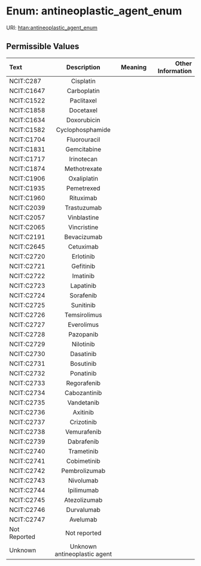 
# Enum: antineoplastic_agent_enum



URI: [htan:antineoplastic_agent_enum](https://w3id.org/htan/antineoplastic_agent_enum)


## Permissible Values

| Text | Description | Meaning | Other Information |
| :--- | :---: | :---: | ---: |
| NCIT:C287 | Cisplatin |  |  |
| NCIT:C1647 | Carboplatin |  |  |
| NCIT:C1522 | Paclitaxel |  |  |
| NCIT:C1858 | Docetaxel |  |  |
| NCIT:C1634 | Doxorubicin |  |  |
| NCIT:C1582 | Cyclophosphamide |  |  |
| NCIT:C1704 | Fluorouracil |  |  |
| NCIT:C1831 | Gemcitabine |  |  |
| NCIT:C1717 | Irinotecan |  |  |
| NCIT:C1874 | Methotrexate |  |  |
| NCIT:C1906 | Oxaliplatin |  |  |
| NCIT:C1935 | Pemetrexed |  |  |
| NCIT:C1960 | Rituximab |  |  |
| NCIT:C2039 | Trastuzumab |  |  |
| NCIT:C2057 | Vinblastine |  |  |
| NCIT:C2065 | Vincristine |  |  |
| NCIT:C2191 | Bevacizumab |  |  |
| NCIT:C2645 | Cetuximab |  |  |
| NCIT:C2720 | Erlotinib |  |  |
| NCIT:C2721 | Gefitinib |  |  |
| NCIT:C2722 | Imatinib |  |  |
| NCIT:C2723 | Lapatinib |  |  |
| NCIT:C2724 | Sorafenib |  |  |
| NCIT:C2725 | Sunitinib |  |  |
| NCIT:C2726 | Temsirolimus |  |  |
| NCIT:C2727 | Everolimus |  |  |
| NCIT:C2728 | Pazopanib |  |  |
| NCIT:C2729 | Nilotinib |  |  |
| NCIT:C2730 | Dasatinib |  |  |
| NCIT:C2731 | Bosutinib |  |  |
| NCIT:C2732 | Ponatinib |  |  |
| NCIT:C2733 | Regorafenib |  |  |
| NCIT:C2734 | Cabozantinib |  |  |
| NCIT:C2735 | Vandetanib |  |  |
| NCIT:C2736 | Axitinib |  |  |
| NCIT:C2737 | Crizotinib |  |  |
| NCIT:C2738 | Vemurafenib |  |  |
| NCIT:C2739 | Dabrafenib |  |  |
| NCIT:C2740 | Trametinib |  |  |
| NCIT:C2741 | Cobimetinib |  |  |
| NCIT:C2742 | Pembrolizumab |  |  |
| NCIT:C2743 | Nivolumab |  |  |
| NCIT:C2744 | Ipilimumab |  |  |
| NCIT:C2745 | Atezolizumab |  |  |
| NCIT:C2746 | Durvalumab |  |  |
| NCIT:C2747 | Avelumab |  |  |
| Not Reported | Not reported |  |  |
| Unknown | Unknown antineoplastic agent |  |  |

